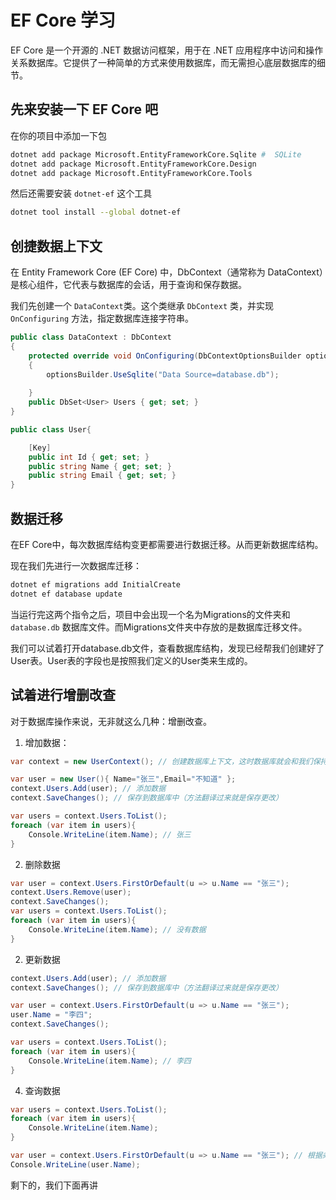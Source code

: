 # EF Core 学习

EF Core 是一个开源的 .NET 数据访问框架，用于在 .NET 应用程序中访问和操作关系数据库。它提供了一种简单的方式来使用数据库，而无需担心底层数据库的细节。

## 先来安装一下 EF Core 吧

在你的项目中添加一下包

```bash
dotnet add package Microsoft.EntityFrameworkCore.Sqlite #  SQLite
dotnet add package Microsoft.EntityFrameworkCore.Design
dotnet add package Microsoft.EntityFrameworkCore.Tools
```

然后还需要安装 `dotnet-ef` 这个工具

```bash
dotnet tool install --global dotnet-ef
```

## 创捷数据上下文

在 Entity Framework Core (EF Core) 中，DbContext（通常称为 DataContext）是核心组件，它代表与数据库的会话，用于查询和保存数据。

我们先创建一个 `DataContext`类。这个类继承 `DbContext` 类，并实现 `OnConfiguring` 方法，指定数据库连接字符串。

```csharp
public class DataContext : DbContext
{
    protected override void OnConfiguring(DbContextOptionsBuilder optionsBuilder)
    {
        optionsBuilder.UseSqlite("Data Source=database.db");
    
    }
    public DbSet<User> Users { get; set; }
}

public class User{

    [Key]
    public int Id { get; set; }
    public string Name { get; set; }
    public string Email { get; set; }
}
```

## 数据迁移

在EF Core中，每次数据库结构变更都需要进行数据迁移。从而更新数据库结构。

现在我们先进行一次数据库迁移：

```bash
dotnet ef migrations add InitialCreate
dotnet ef database update
```

当运行完这两个指令之后，项目中会出现一个名为Migrations的文件夹和 `database.db` 数据库文件。而Migrations文件夹中存放的是数据库迁移文件。

我们可以试着打开database.db文件，查看数据库结构，发现已经帮我们创建好了User表。User表的字段也是按照我们定义的User类来生成的。

## 试着进行增删改查

对于数据库操作来说，无非就这么几种：增删改查。

1. 增加数据：

```csharp
var context = new UserContext(); // 创建数据库上下文，这时数据库就会和我们保持连接状态，我们可以对数据库进行操作

var user = new User(){ Name="张三",Email="不知道" };
context.Users.Add(user); // 添加数据
context.SaveChanges(); // 保存到数据库中（方法翻译过来就是保存更改）

var users = context.Users.ToList();
foreach (var item in users){
    Console.WriteLine(item.Name); // 张三
}
```

2. 删除数据

```csharp
var user = context.Users.FirstOrDefault(u => u.Name == "张三");
context.Users.Remove(user);
context.SaveChanges();
var users = context.Users.ToList();
foreach (var item in users){
    Console.WriteLine(item.Name); // 没有数据
}
```

2. 更新数据

```csharp
context.Users.Add(user); // 添加数据
context.SaveChanges(); // 保存到数据库中（方法翻译过来就是保存更改）

var user = context.Users.FirstOrDefault(u => u.Name == "张三");
user.Name = "李四";
context.SaveChanges();

var users = context.Users.ToList();
foreach (var item in users){
    Console.WriteLine(item.Name); // 李四
}
```

4. 查询数据

```csharp
var users = context.Users.ToList();
foreach (var item in users){
    Console.WriteLine(item.Name);
}

var user = context.Users.FirstOrDefault(u => u.Name == "张三"); // 根据条件查询
Console.WriteLine(user.Name);
```

剩下的，我们下面再讲